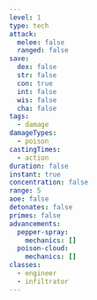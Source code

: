 ```yaml
---
level: 1
type: tech
attack:
  melee: false
  ranged: false
save:
  dex: false
  str: false
  con: true
  int: false
  wis: false
  cha: false
tags:
  - damage
damageTypes:
  - poison
castingTimes:
  - action
duration: false
instant: true
concentration: false
range: 5
aoe: false
detonates: false
primes: false
advancements:
  pepper-spray:
    mechanics: []
  poison-cloud:
    mechanics: []
classes:
  - engineer
  - infiltrator
---
```

